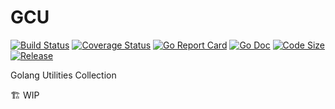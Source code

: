 # GCU

[![Build Status](https://github.com/xbmlz/guc/actions/workflows/ci.yml/badge.svg?branch=main)](https://github.com/features/actions)
[![Coverage Status](https://coveralls.io/repos/github/xbmlz/guc/badge.svg?branch=main)](https://codecov.io/gh/xbmlz/guc)
[![Go Report Card](https://goreportcard.com/badge/github.com/xbmlz/guc)](https://goreportcard.com/report/github.com/xbmlz/guc)
[![Go Doc](https://godoc.org/github.com/xbmlz/guc?status.svg)](https://godoc.org/github.com/xbmlz/guc)
[![Code Size](https://img.shields.io/github/languages/code-size/xbmlz/guc.svg?style=flat-square)](https://github.com/xbmlz/guc)
[![Release](https://img.shields.io/github/release/xbmlz/guc.svg?style=flat-square)](https://github.com/xbmlz/guc/releases)

Golang Utilities Collection

🏗️ WIP